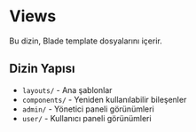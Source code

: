 # Views

Bu dizin, Blade template dosyalarını içerir.

## Dizin Yapısı

- `layouts/` - Ana şablonlar
- `components/` - Yeniden kullanılabilir bileşenler
- `admin/` - Yönetici paneli görünümleri
- `user/` - Kullanıcı paneli görünümleri